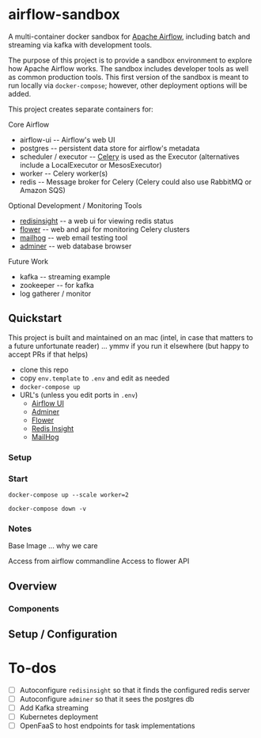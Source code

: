 # airflow-sandbox
A multi-container docker sandbox for [Apache Airflow](https://airflow.apache.org/), 
including batch and streaming via kafka with development tools.

The purpose of this project is to provide a sandbox environment to explore how
Apache Airflow works.  The sandbox includes developer tools as well as common 
production tools. This first version of the sandbox is meant to run locally
via `docker-compose`; however, other deployment options will be added.

This project creates separate containers for:

Core Airflow 

- airflow-ui -- Airflow's web UI
- postgres -- persistent data store for airflow's metadata
- scheduler / executor -- [Celery](https://github.com/celery/celery) is used as the Executor (alternatives include a LocalExecutor or MesosExecutor)
- worker -- Celery worker(s)
- redis -- Message broker for Celery (Celery could also use RabbitMQ or Amazon SQS)

Optional Development / Monitoring Tools

- [redisinsight](https://redislabs.com/redisinsight/) -- a web ui for viewing redis status
- [flower](https://github.com/mher/flower) -- web and api for monitoring Celery clusters
- [mailhog](https://github.com/mailhog/MailHog) -- web email testing tool
- [adminer](https://www.adminer.org/) -- web database browser

Future Work 

- kafka -- streaming example
- zookeeper -- for kafka
- log gatherer / monitor

## Quickstart

This project is built and maintained on an mac (intel, in case that matters to a 
future unfortunate reader) ... ymmv if you run it elsewhere (but happy to accept
PRs if that helps)

- clone this repo
- copy `env.template` to `.env` and edit as needed
- `docker-compose up`
- URL's (unless you edit ports in `.env`)
  - [Airflow UI](http://localhost:8080)
  - [Adminer](http://localhost:8087)
  - [Flower](http://localhost:5555)
  - [Redis Insight](http://localhost:8085)
  - [MailHog](http://localhost:5555)

### Setup

### Start

`docker-compose up --scale worker=2`

`docker-compose down -v`

### Notes

Base Image ... why we care

Access from airflow commandline
Access to flower API

## Overview

### Components

## Setup / Configuration


# To-dos


- [ ] Autoconfigure `redisinsight` so that it finds the configured redis server
- [ ] Autoconfigure `adminer` so that it sees the postgres db
- [ ] Add Kafka streaming
- [ ] Kubernetes deployment
- [ ] OpenFaaS to host endpoints for task implementations
